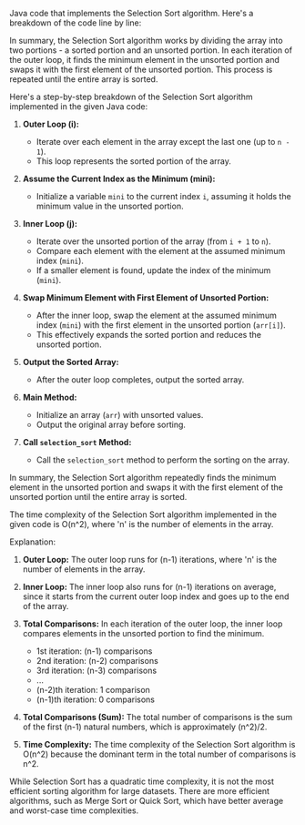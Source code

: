 Java code that implements the Selection Sort algorithm. Here's a breakdown of the code line by line:

In summary, the Selection Sort algorithm works by dividing the array into two portions - a sorted portion and an unsorted portion. In each iteration of the outer loop, it finds the minimum element in the unsorted portion and swaps it with the first element of the unsorted portion. This process is repeated until the entire array is sorted.

Here's a step-by-step breakdown of the Selection Sort algorithm implemented in the given Java code:

1. **Outer Loop (i):**

   - Iterate over each element in the array except the last one (up to `n - 1`).
   - This loop represents the sorted portion of the array.

2. **Assume the Current Index as the Minimum (mini):**

   - Initialize a variable `mini` to the current index `i`, assuming it holds the minimum value in the unsorted portion.

3. **Inner Loop (j):**

   - Iterate over the unsorted portion of the array (from `i + 1` to `n`).
   - Compare each element with the element at the assumed minimum index (`mini`).
   - If a smaller element is found, update the index of the minimum (`mini`).

4. **Swap Minimum Element with First Element of Unsorted Portion:**

   - After the inner loop, swap the element at the assumed minimum index (`mini`) with the first element in the unsorted portion (`arr[i]`).
   - This effectively expands the sorted portion and reduces the unsorted portion.

5. **Output the Sorted Array:**

   - After the outer loop completes, output the sorted array.

6. **Main Method:**

   - Initialize an array (`arr`) with unsorted values.
   - Output the original array before sorting.

7. **Call `selection_sort` Method:**
   - Call the `selection_sort` method to perform the sorting on the array.

In summary, the Selection Sort algorithm repeatedly finds the minimum element in the unsorted portion and swaps it with the first element of the unsorted portion until the entire array is sorted.

The time complexity of the Selection Sort algorithm implemented in the given code is O(n^2), where 'n' is the number of elements in the array.

Explanation:

1. **Outer Loop:** The outer loop runs for (n-1) iterations, where 'n' is the number of elements in the array.

2. **Inner Loop:** The inner loop also runs for (n-1) iterations on average, since it starts from the current outer loop index and goes up to the end of the array.

3. **Total Comparisons:** In each iteration of the outer loop, the inner loop compares elements in the unsorted portion to find the minimum.

   - 1st iteration: (n-1) comparisons
   - 2nd iteration: (n-2) comparisons
   - 3rd iteration: (n-3) comparisons
   - ...
   - (n-2)th iteration: 1 comparison
   - (n-1)th iteration: 0 comparisons

4. **Total Comparisons (Sum):** The total number of comparisons is the sum of the first (n-1) natural numbers, which is approximately (n^2)/2.

5. **Time Complexity:** The time complexity of the Selection Sort algorithm is O(n^2) because the dominant term in the total number of comparisons is n^2.

While Selection Sort has a quadratic time complexity, it is not the most efficient sorting algorithm for large datasets. There are more efficient algorithms, such as Merge Sort or Quick Sort, which have better average and worst-case time complexities.
